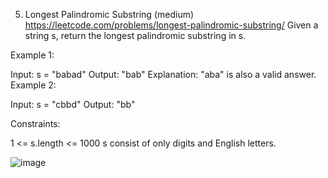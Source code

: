 ﻿5. Longest Palindromic Substring (medium)
https://leetcode.com/problems/longest-palindromic-substring/
Given a string s, return the longest palindromic substring in s.

Example 1:

Input: s = "babad"
Output: "bab"
Explanation: "aba" is also a valid answer.
Example 2:

Input: s = "cbbd"
Output: "bb"
 

Constraints:

1 <= s.length <= 1000
s consist of only digits and English letters.

![image](https://user-images.githubusercontent.com/11509384/151698853-51437393-6dd6-49bf-a3b3-1a917ea14fc0.png)
